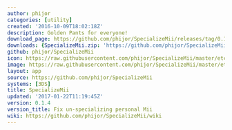 ```yaml
---
author: phijor
categories: [utility]
created: '2016-10-09T18:02:18Z'
description: Golden Pants for everyone!
download_page: https://github.com/phijor/SpecializeMii/releases/tag/0.1.4
downloads: {SpecializeMii.zip: 'https://github.com/phijor/SpecializeMii/releases/download/0.1.4/SpecializeMii.zip'}
github: phijor/SpecializeMii
icon: https://raw.githubusercontent.com/phijor/SpecializeMii/master/etc/icon.png
image: https://raw.githubusercontent.com/phijor/SpecializeMii/master/etc/banner.png
layout: app
source: https://github.com/phijor/SpecializeMii
systems: [3DS]
title: SpecializeMii
updated: '2017-01-22T11:19:45Z'
version: 0.1.4
version_title: Fix un-specializing personal Mii
wiki: https://github.com/phijor/SpecializeMii/wiki
---
```

